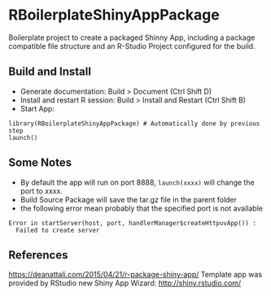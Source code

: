 # RBoilerplateShinyAppPackage

Boilerplate project to create a packaged Shinny App, including a package 
compatible file structure and an R-Studio Project configured for the build.


## Build and Install
- Generate documentation: Build > Document (Ctrl Shift D)
- Install and restart R session: Build > Install and Restart (Ctrl Shift B)
- Start App: 
```
library(RBoilerplateShinyAppPackage) # Automatically done by previous step
launch()
```

## Some Notes
- By default the app will run on port 8888, `launch(xxxx)` will change the port
to xxxx.
- Build Source Package will save the tar.gz file in the parent folder
- the following error mean probably that the specified port is not available
```
Error in startServer(host, port, handlerManager$createHttpuvApp()) : 
  Failed to create server 
```

## References
https://deanattali.com/2015/04/21/r-package-shiny-app/
Template app was provided by RStudio new Shiny App Wizard: http://shiny.rstudio.com/
